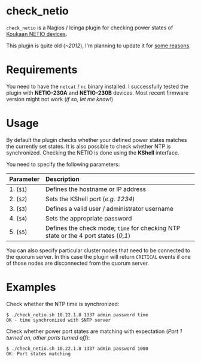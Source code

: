 check_netio
==========
``check_netio`` is a Nagios / Icinga plugin for checking power states of [Koukaan NETIO devices](http://www.koukaam.se/kkmd/products.php?cat_id=19).

This plugin is quite old (*~2012*), I'm planning to update it for [some reasons](https://github.com/stdevel/check_netio/issues/1).

Requirements
============
You need to have the ``netcat`` / ``nc`` binary installed.
I successfully tested the plugin with **NETIO-230A** and **NETIO-230B** devices. Most recent firmware version might not work (*if so, let me know!*)

Usage
=====
By default the plugin checks whether your defined power states matches the currently set states. It is also possible to check whether NTP is synchronized. Checking the NETIO is done using the **KShell** interface.

You need to specify the following parameters:

| Parameter | Description |
|:----------|:------------|
| 1. (``$1``) | Defines the hostname or IP address |
| 2. (``$2``) | Sets the KShell port (*e.g. 1234*) |
| 3. (``$3``) | Defines a valid user / administrator username |
| 4. (``$4``) | Sets the appropriate password |
| 5. (``$5``) | Defines the check mode; ``time`` for checking NTP state or the 4 port states (*0,1*) |

You can also specify particular cluster nodes that need to be connected to the quorum server. In this case the plugin will return ``CRITICAL`` events if one of those nodes are disconnected from the quorum server.

Examples
========
Check whether the NTP time is synchronized:
```
$ ./check_netio.sh 10.22.1.8 1337 admin password time
OK - time synchronized with SNTP server
```

Check whether power port states are matching with expectation (*Port 1 turned on, other ports turned off*):
```
$ ./check_netio.sh 10.22.1.8 1337 admin password 1000
OK: Port states matching
```
